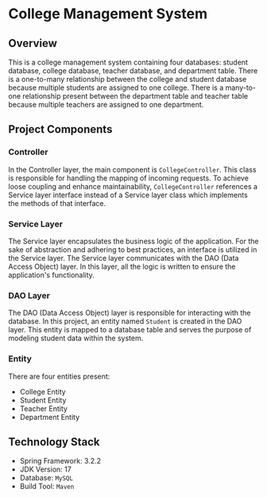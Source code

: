 # College Management System

## Overview

This is a college management system containing four databases: student database, college database, teacher database, and department table. There is a one-to-many relationship between the college and student database because multiple students are assigned to one college. There is a many-to-one relationship present between the department table and teacher table because multiple teachers are assigned to one department.

## Project Components

### Controller

In the Controller layer, the main component is `CollegeController`. This class is responsible for handling the mapping of incoming requests. To achieve loose coupling and enhance maintainability, `CollegeController` references a Service layer interface instead of a Service layer class which implements the methods of that interface.

### Service Layer

The Service layer encapsulates the business logic of the application. For the sake of abstraction and adhering to best practices, an interface is utilized in the Service layer. The Service layer communicates with the DAO (Data Access Object) layer. In this layer, all the logic is written to ensure the application's functionality.

### DAO Layer

The DAO (Data Access Object) layer is responsible for interacting with the database. In this project, an entity named `Student` is created in the DAO layer. This entity is mapped to a database table and serves the purpose of modeling student data within the system.

### Entity

There are four entities present:
- College Entity
- Student Entity
- Teacher Entity
- Department Entity



## Technology Stack

- Spring Framework: 3.2.2
- JDK Version: 17
- Database: `MySQL`
- Build Tool: `Maven`
